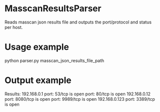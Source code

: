 # MasscanResultsParser

Reads masscan json results file and outputs the port/protocol and status per host.

# Usage example

python parser.py masscan_json_results_file_path

# Output example

Results:
	192.168.0.1
		port: 53/tcp is open
		port: 80/tcp is open
	192.168.0.12
		port: 8080/tcp is open
		port: 9989/tcp is open
	192.168.0.123
		port: 3389/tcp is open
